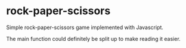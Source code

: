 # rock-paper-scissors
Simple rock-paper-scissors game implemented with Javascript.

The main function could definitely be split up to make reading it easier.